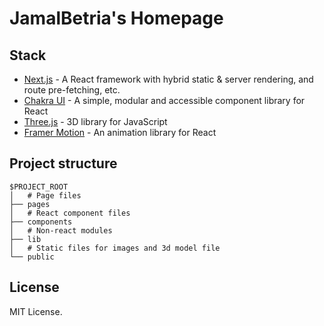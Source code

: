 # JamalBetria's Homepage

## Stack

- [Next.js](https://nextjs.org/) - A React framework with hybrid static & server rendering, and route pre-fetching, etc.
- [Chakra UI](https://chakra-ui.com/) - A simple, modular and accessible component library for React
- [Three.js](https://threejs.org/) - 3D library for JavaScript
- [Framer Motion](https://www.framer.com/motion/) - An animation library for React

## Project structure

```
$PROJECT_ROOT
│   # Page files
├── pages
│   # React component files
├── components
│   # Non-react modules
├── lib
│   # Static files for images and 3d model file
└── public
```

## License

MIT License.
